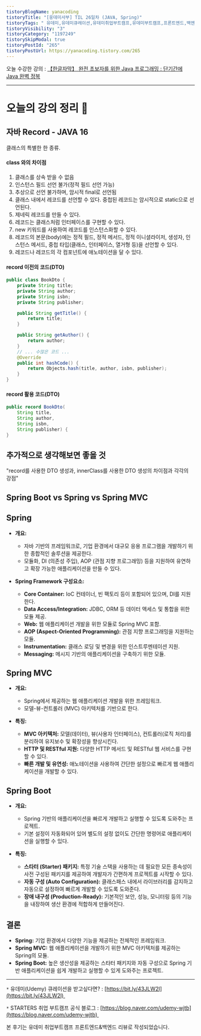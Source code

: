 ```yaml
---
tistoryBlogName: yanacoding
tistoryTitle: "[웅데미사부] TIL 26일차 (JAVA, Spring)"
tistoryTags: " 유데미,유데미큐레이션,유데미취업부트캠프,유데미부트캠프,프론트엔드,백엔드,개발부트캠프"
tistoryVisibility: "3"
tistoryCategory: "1197249"
tistorySkipModal: true
tistoryPostId: "265"
tistoryPostUrl: https://yanacoding.tistory.com/265
---
```

오늘 수강한 강의 : [【한글자막】 완전 초보자를 위한 Java 프로그래밍 : 단기간에 Java 완벽 정복](https://www.udemy.com/course/best-java-programming/)

---
# 오늘의 강의 정리 📗
## 자바 Record - JAVA 16
클래스의 특별한 한 종류.
#### class 와의 차이점
1. 클래스를 상속 받을 수 없음
2. 인스턴스 필드 선언 불가(정적 필드 선언 가능)
3. 추상으로 선언 불가하며, 암시적 final로 선언됨
4. 클래스 내에서 레코드를 선언할 수 있다. 중첩된 레코드는 암시적으로 static으로 선언된다.
5. 제네릭 레코드를 만들 수 있다.
6. 레코드는 클래스처럼 인터페이스를 구현할 수 있다.
7. new 키워드를 사용하여 레코드를 인스턴스화할 수 있다.
8. 레코드의 본문(body)에는 정적 필드, 정적 메서드, 정적 이니셜라이저, 생성자, 인스턴스 메서드, 중첩 타입(클래스, 인터페이스, 열거형 등)을 선언할 수 있다.
9. 레코드나 레코드의 각 컴포넌트에 애노테이션을 달 수 있다.
#### record 이전의 코드(DTO)
```java
public class BookDto {  
    private String title;  
    private String author;  
    private String isbn;  
    private String publisher;  

    public String getTitle() {  
        return title;  
    }  

    public String getAuthor() {  
        return author;  
    }
    // ... 수많은 코드 ...
    @Override  
    public int hashCode() {  
        return Objects.hash(title, author, isbn, publisher);  
    }
}
```
#### record 활용 코드(DTO)
```java
public record BookDto(
	String title, 
	String author, 
	String isbn, 
	String publisher) { 
}
```
## 추가적으로 생각해보면 좋을 것
"record를 사용한 DTO 생성과, innerClass를 사용한 DTO 생성의 차이점과 각각의 강점"

## Spring Boot vs Spring vs Spring MVC
## Spring
- **개요:** 
  - 자바 기반의 프레임워크로, 기업 환경에서 대규모 응용 프로그램을 개발하기 위한 종합적인 솔루션을 제공한다.
  - 모듈화, DI (의존성 주입), AOP (관점 지향 프로그래밍) 등을 지원하여 유연하고 확장 가능한 애플리케이션을 만들 수 있다.

- **Spring Framework 구성요소:**
  - **Core Container:** IoC 컨테이너, 빈 팩토리 등이 포함되어 있으며, DI를 지원한다.
  - **Data Access/Integration:** JDBC, ORM 등 데이터 액세스 및 통합을 위한 모듈 제공.
  - **Web:** 웹 애플리케이션 개발을 위한 모듈로 Spring MVC 포함.
  - **AOP (Aspect-Oriented Programming):** 관점 지향 프로그래밍을 지원하는 모듈.
  - **Instrumentation:** 클래스 로딩 및 변경을 위한 인스트루멘테이션 지원.
  - **Messaging:** 메시지 기반의 애플리케이션을 구축하기 위한 모듈.

## Spring MVC
- **개요:**
  - Spring에서 제공하는 웹 애플리케이션 개발을 위한 프레임워크.
  - 모델-뷰-컨트롤러 (MVC) 아키텍처를 기반으로 한다.

- **특징:**
  - **MVC 아키텍처:** 모델(데이터), 뷰(사용자 인터페이스), 컨트롤러(로직 처리)를 분리하여 유지보수 및 확장성을 향상시킨다.
  - **HTTP 및 RESTful 지원:** 다양한 HTTP 메서드 및 RESTful 웹 서비스를 구현할 수 있다.
  - **빠른 개발 및 유연성:** 애노테이션을 사용하여 간단한 설정으로 빠르게 웹 애플리케이션을 개발할 수 있다.

## Spring Boot
- **개요:**
  - Spring 기반의 애플리케이션을 빠르게 개발하고 실행할 수 있도록 도와주는 프로젝트.
  - 기본 설정이 자동화되어 있어 별도의 설정 없이도 간단한 명령어로 애플리케이션을 실행할 수 있다.

- **특징:**
  - **스타터 (Starter) 패키지:** 특정 기술 스택을 사용하는 데 필요한 모든 종속성이 사전 구성된 패키지를 제공하여 개발자가 간편하게 프로젝트를 시작할 수 있다.
  - **자동 구성 (Auto Configuration):** 클래스패스 내에서 라이브러리를 감지하고 자동으로 설정하여 빠르게 개발할 수 있도록 도와준다.
  - **장애 내구성 (Production-Ready):** 기본적인 보안, 성능, 모니터링 등의 기능을 내장하여 생산 환경에 적합하게 만들어진다.

## 결론
- **Spring:** 기업 환경에서 다양한 기능을 제공하는 전체적인 프레임워크.
- **Spring MVC:** 웹 애플리케이션을 개발하기 위한 MVC 아키텍처를 제공하는 Spring의 모듈.
- **Spring Boot:** 높은 생산성을 제공하는 스타터 패키지와 자동 구성으로 Spring 기반 애플리케이션을 쉽게 개발하고 실행할 수 있게 도와주는 프로젝트.
---
`*` 유데미(Udemy) 큐레이션을 받고싶다면? : [https://bit.ly/43JLW2l](https://bit.ly/43JLW2l) 

`*` STARTERS 취업 부트캠프 공식 블로그 : [https://blog.naver.com/udemy-wjtb](https://blog.naver.com/udemy-wjtb) 

본 후기는 유데미 취업부트캠프 프론트엔드&백엔드 리뷰로 작성되었습니다. 
